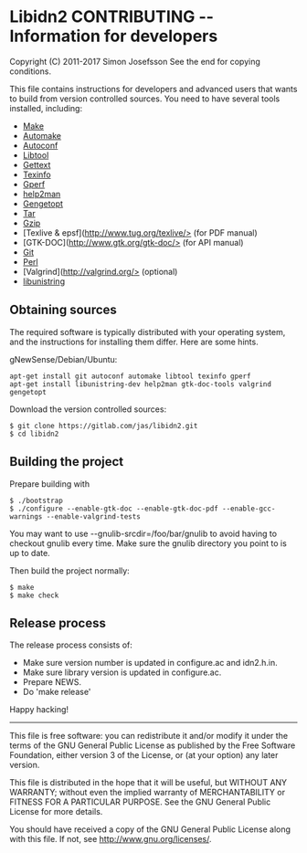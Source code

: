 # Libidn2 CONTRIBUTING -- Information for developers
Copyright (C) 2011-2017 Simon Josefsson
See the end for copying conditions.

This file contains instructions for developers and advanced users that
wants to build from version controlled sources.  You need to have
several tools installed, including:

 * [Make](http://www.gnu.org/software/make/)
 * [Automake](http://www.gnu.org/software/automake/)
 * [Autoconf](http://www.gnu.org/software/autoconf/)
 * [Libtool](http://www.gnu.org/software/libtool/)
 * [Gettext](http://www.gnu.org/software/gettext/)
 * [Texinfo](http://www.gnu.org/software/texinfo/)
 * [Gperf](http://www.gnu.org/software/gperf/)
 * [help2man](http://www.gnu.org/software/help2man/)
 * [Gengetopt](http://www.gnu.org/software/gengetopt/)
 * [Tar](http://www.gnu.org/software/tar/)
 * [Gzip](http://www.gnu.org/software/gzip/)
 * [Texlive & epsf](http://www.tug.org/texlive/> (for PDF manual)
 * [GTK-DOC](http://www.gtk.org/gtk-doc/> (for API manual)
 * [Git](http://git.or.cz/)
 * [Perl](http://www.cpan.org/)
 * [Valgrind](http://valgrind.org/> (optional)
 * [libunistring](https://www.gnu.org/software/libunistring/)

## Obtaining sources

The required software is typically distributed with your operating
system, and the instructions for installing them differ.  Here are
some hints.

gNewSense/Debian/Ubuntu:
```
apt-get install git autoconf automake libtool texinfo gperf
apt-get install libunistring-dev help2man gtk-doc-tools valgrind gengetopt
```

Download the version controlled sources:
```
$ git clone https://gitlab.com/jas/libidn2.git
$ cd libidn2
```

## Building the project

Prepare building with
```
$ ./bootstrap
$ ./configure --enable-gtk-doc --enable-gtk-doc-pdf --enable-gcc-warnings --enable-valgrind-tests
```

You may want to use --gnulib-srcdir=/foo/bar/gnulib to avoid having to
checkout gnulib every time.  Make sure the gnulib directory you point
to is up to date.

Then build the project normally:
```
$ make
$ make check
```

## Release process

The release process consists of:

 * Make sure version number is updated in configure.ac and idn2.h.in.
 * Make sure library version is updated in configure.ac.
 * Prepare NEWS.
 * Do 'make release'

Happy hacking!

----------------------------------------------------------------------
This file is free software: you can redistribute it and/or modify it
under the terms of the GNU General Public License as published by the
Free Software Foundation, either version 3 of the License, or (at your
option) any later version.

This file is distributed in the hope that it will be useful, but
WITHOUT ANY WARRANTY; without even the implied warranty of
MERCHANTABILITY or FITNESS FOR A PARTICULAR PURPOSE.  See the GNU
General Public License for more details.

You should have received a copy of the GNU General Public License
along with this file.  If not, see <http://www.gnu.org/licenses/>.
